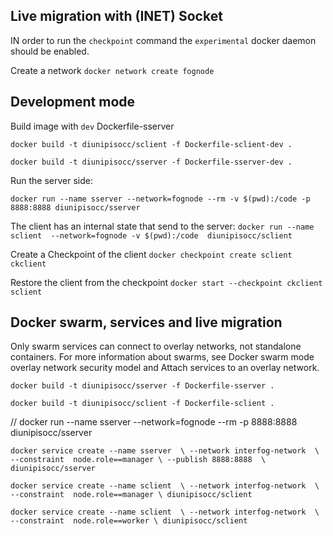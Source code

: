 
## Live migration with (INET) Socket
IN order to run the `checkpoint` command the `experimental` docker daemon should be enabled.

Create a network
`docker network create fognode`

## Development mode
Build image with `dev` Dockerfile-sserver

`docker build -t diunipisocc/sclient -f Dockerfile-sclient-dev .`

`docker build -t diunipisocc/sserver -f Dockerfile-sserver-dev .`

Run the server side:

`docker run --name sserver --network=fognode --rm -v $(pwd):/code -p 8888:8888 diunipisocc/sserver`

The client has an internal state that send to the server:
`docker run --name sclient  --network=fognode -v $(pwd):/code  diunipisocc/sclient`


Create a Checkpoint of the client
`docker checkpoint create sclient ckclient`

Restore the client from the checkpoint
`docker start --checkpoint ckclient sclient`


## Docker swarm, services and live migration
Only swarm services can connect to overlay networks, not standalone containers. For more information about swarms, see Docker swarm mode overlay network security model and Attach services to an overlay network.


`docker build -t diunipisocc/sserver -f Dockerfile-sserver .`

`docker build -t diunipisocc/sclient -f Dockerfile-sclient .`


 // docker run --name sserver --network=fognode --rm  -p 8888:8888 diunipisocc/sserver

`docker service create --name sserver  \
                        --network interfog-network  \
                        --constraint  node.role==manager \
                        --publish 8888:8888  \
                        diunipisocc/sserver
                        `


`docker service create --name sclient  \
        --network interfog-network  \
        --constraint  node.role==manager \
        diunipisocc/sclient
`

`docker service create --name sclient  \
        --network interfog-network  \
        --constraint  node.role==worker \
        diunipisocc/sclient
`
